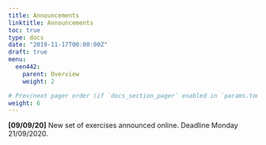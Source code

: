 ```yaml
---
title: Announcements
linktitle: Announcements
toc: true
type: docs
date: "2019-11-17T00:00:00Z"
draft: true
menu:
  een442:
    parent: Overview
    weight: 2

# Prev/next pager order (if `docs_section_pager` enabled in `params.toml`)
weight: 6
---
```


**[09/09/20]** New set of exercises announced online. Deadline Monday 21/09/2020.
